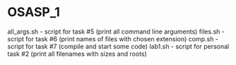 # OSASP_1

all_args.sh - script for task #5 (print all command line arguments)
files.sh - script for task #6 (print names of files with chosen extension)
comp.sh -script for task #7 (compile and start some code)
lab1.sh - script for personal task #2 (print all filenames with sizes and roots)
